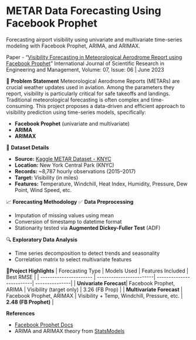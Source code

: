 # METAR Data Forecasting Using Facebook Prophet

Forecasting airport visibility using univariate and multivariate time-series modeling with Facebook Prophet, ARIMA, and ARIMAX.

Paper - “[Visibility Forecasting in Meteorological Aerodrome Report using Facebook Prophet](https://ijsrem.com/download/visibility-forecasting-in-meteorological-aerodrome-report-using-facebook-prophet/)”
International Journal of Scientific Research in Engineering and Management, Volume: 07, Issue: 06 | June 2023

📌 **Problem Statement**
Meteorological Aerodrome Reports (METARs) are crucial weather updates used in aviation. Among the parameters they report, visibility is particularly critical for safe takeoffs and landings.
Traditional meteorological forecasting is often complex and time-consuming. This project proposes a data-driven and efficient approach to visibility prediction using time-series models, specifically:
- **Facebook Prophet** (univariate and multivariate)
- **ARIMA**
- **ARIMAX**

🧪 **Dataset Details**
- **Source:** [Kaggle METAR Dataset - KNYC](https://www.kaggle.com/datasets/cabaki/knycmetars2016)
- **Location:** New York Central Park (KNYC)
- **Records:** ~8,787 hourly observations (2015–2017)
- **Target:** Visibility (in miles)
- **Features:** Temperature, Windchill, Heat Index, Humidity, Pressure, Dew Point, Wind Speed, etc.

📈 **Forecasting Methodology**
✅ **Data Preprocessing**
- Imputation of missing values using mean
- Conversion of timestamp to datetime format
- Stationarity tested via **Augmented Dickey-Fuller Test** (ADF)

🔍 **Exploratory Data Analysis**
- Time series decomposition to detect trends and seasonality
- Correlation matrix to select multivariate features

🧾**Project Highlights**
| Forecasting Type       | Models Used             | Features Included        | Best RMSE      |
| ---------------------- | ------------------------| -------------------------| ---------------|
| **Univariate Forecast**| Facebook Prophet, ARIMA | Visibility (target only) | 3.26 (FB Prop) |
| **Multivariate Forecast** | Facebook Prophet, ARIMAX | Visibility + Temp, Windchill, Pressure, etc. | **2.48 (FB Prophet)** |

**References**
- [Facebook Prophet Docs](https://facebook.github.io/prophet/)
- ARIMA and ARIMAX theory from [StatsModels](https://www.statsmodels.org/stable/index.html)
  
